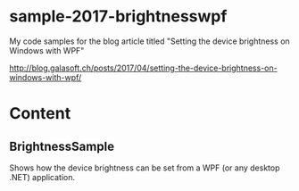 # sample-2017-brightnesswpf
My code samples for the blog article titled "Setting the device brightness on Windows with WPF"

http://blog.galasoft.ch/posts/2017/04/setting-the-device-brightness-on-windows-with-wpf/

# Content

## BrightnessSample

Shows how the device brightness can be set from a WPF (or any desktop .NET) application.